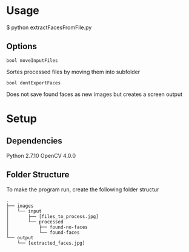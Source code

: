 # Usage

$ python extractFacesFromFile.py

## Options

`bool moveInputFiles`

Sortes processed files by moving them into subfolder

`bool dontExportFaces`

Does not save found faces as new images but creates a screen output

# Setup

## Dependencies

Python 2.7.10
OpenCV 4.0.0

## Folder Structure

To make the program run, create the following folder structur

```
.
├── images
│   └── input
│       ├── [files_to_process.jpg]
│       └── processed
│           ├── found-no-faces
│           └── found-faces
└── output
    └── [extracted_faces.jpg]
```
